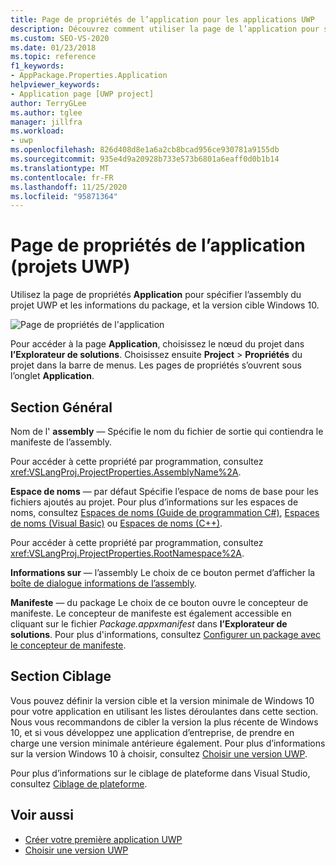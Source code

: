```yaml
---
title: Page de propriétés de l’application pour les applications UWP
description: Découvrez comment utiliser la page de l’application pour spécifier l’assembly et les informations du package du projet plateforme Windows universelle (UWP) et cibler la version de Windows 10.
ms.custom: SEO-VS-2020
ms.date: 01/23/2018
ms.topic: reference
f1_keywords:
- AppPackage.Properties.Application
helpviewer_keywords:
- Application page [UWP project]
author: TerryGLee
ms.author: tglee
manager: jillfra
ms.workload:
- uwp
ms.openlocfilehash: 826d408d8e1a6a2cb8bcad956ce930781a9155db
ms.sourcegitcommit: 935e4d9a20928b733e573b6801a6eaff0d0b1b14
ms.translationtype: MT
ms.contentlocale: fr-FR
ms.lasthandoff: 11/25/2020
ms.locfileid: "95871364"
---
```

# <a name="application-property-page-uwp-projects"></a>Page de propriétés de l’application (projets UWP)

Utilisez la page de propriétés **Application** pour spécifier l’assembly du projet UWP et les informations du package, et la version cible Windows 10.

![Page de propriétés de l'application](media/application-page-uwp.png)

Pour accéder à la page **Application**, choisissez le nœud du projet dans **l’Explorateur de solutions**. Choisissez ensuite **Project**  >  **Propriétés** du projet dans la barre de menus. Les pages de propriétés s’ouvrent sous l’onglet **Application**.

## <a name="general-section"></a>Section Général

Nom de l' **assembly** &mdash; Spécifie le nom du fichier de sortie qui contiendra le manifeste de l’assembly.

Pour accéder à cette propriété par programmation, consultez <xref:VSLangProj.ProjectProperties.AssemblyName%2A>.

**Espace de noms** &mdash; par défaut Spécifie l’espace de noms de base pour les fichiers ajoutés au projet. Pour plus d’informations sur les espaces de noms, consultez [Espaces de noms (Guide de programmation C#)](/dotnet/csharp/programming-guide/namespaces/), [Espaces de noms (Visual Basic)](/dotnet/visual-basic/programming-guide/program-structure/namespaces) ou [Espaces de noms (C++)](/cpp/cpp/namespaces-cpp).

Pour accéder à cette propriété par programmation, consultez <xref:VSLangProj.ProjectProperties.RootNamespace%2A>.

**Informations sur** &mdash; l’assembly Le choix de ce bouton permet d’afficher la [boîte de dialogue informations de l’assembly](../../ide/reference/assembly-information-dialog-box.md).

**Manifeste** &mdash; du package Le choix de ce bouton ouvre le concepteur de manifeste. Le concepteur de manifeste est également accessible en cliquant sur le fichier _Package.appxmanifest_ dans **l’Explorateur de solutions**. Pour plus d'informations, consultez [Configurer un package avec le concepteur de manifeste](/windows/msix/package/packaging-uwp-apps#configure-your-project).

## <a name="targeting-section"></a>Section Ciblage

Vous pouvez définir la version cible et la version minimale de Windows 10 pour votre application en utilisant les listes déroulantes dans cette section. Nous vous recommandons de cibler la version la plus récente de Windows 10, et si vous développez une application d’entreprise, de prendre en charge une version minimale antérieure également. Pour plus d’informations sur la version Windows 10 à choisir, consultez [Choisir une version UWP](/windows/uwp/updates-and-versions/choose-a-uwp-version).

Pour plus d’informations sur le ciblage de plateforme dans Visual Studio, consultez [Ciblage de plateforme](/visualstudio/productinfo/vs2017-compatibility-vs#platform-targeting).

## <a name="see-also"></a>Voir aussi

- [Créer votre première application UWP](/windows/uwp/get-started/your-first-app)
- [Choisir une version UWP](/windows/uwp/updates-and-versions/choose-a-uwp-version)

